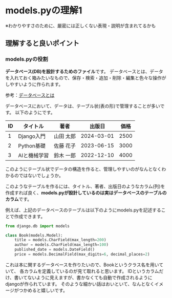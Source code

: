 # models.pyの理解1

※わかりやすさのために、厳密には正しくない表現・説明が含まれてるかも

## 理解すると良いポイント

### models.pyの役割
**データベース(DB)を設計するためのファイル**です。
データベースとは、データを入れておく箱みたいなもので、保存・検索・追加・削除・編集と色々な操作がしやすいように作られます。

参考：[データベースとは](https://wa3.i-3-i.info/word133.html)

データベースにおいて、データは、テーブル状(表の形)で管理することが多いです。
以下のようにです。

| ID | タイトル | 著者 | 出版日 | 価格 |
|----|----------------|----------|------------|------|
| 1  | Django入門   | 山田 太郎 | 2024-03-01 | 2500 |
| 2  | Python基礎   | 佐藤 花子 | 2023-06-15 | 3000 |
| 3  | AIと機械学習 | 鈴木 一郎 | 2022-12-10 | 4000 |

このようにテーブル状でデータの構造を作ると、管理しやすいのがなんとなくわかるのではないでしょうか。

このようなテーブルを作るには、タイトル、著者、出版日のようなカラム(列)を作成すれば良く、**models.pyが設計しているのは実はデータベースのテーブルのカラム**です。

例えば、上記のデータベースのテーブルは以下のようにmodels.pyを記述することで作成できます。

```python
from django.db import models

class Book(models.Model):
    title = models.CharField(max_length=200)
    author = models.CharField(max_length=100)
    published_date = models.DateField()
    price = models.DecimalField(max_digits=6, decimal_places=2)
```

これは本に関するデータベースを作りたいので、Bookというクラス名を用いていて、
各カラムを定義しているのが見て取れると思います。
IDというカラムだけ、書いてないように見えますが、書かなくても自動で作成されるようにdjangoが作られています。
そのような細かい話はおいといて、なんとなくイメージがつかめると嬉しいです。